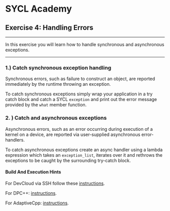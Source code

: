 # SYCL Academy

## Exercise 4: Handling Errors

---

In this exercise you will learn how to handle synchronous and asynchronous
exceptions.

---

### 1.) Catch synchronous exception handling

Synchronous errors, such as failure to construct an object, are reported
immediately  by  the  runtime  throwing  an  exception.

To catch synchronous exceptions simply wrap your application in a try catch
block and catch a SYCL `exception` and print out the error message provided by
the `what` member function.

### 2. ) Catch and asynchronous exceptions

Asynchronous  errors, such  as  an  error  occurring  during execution of a
kernel on a device, are reported via user-supplied asynchronous error-handlers.

To catch asynchronous exceptions create an async handler using a lambda
expression which takes an `exception_list`, iterates over it and rethrows the
exceptions to be caught by the surrounding try-catch block.

#### Build And Execution Hints

For DevCloud via SSH follow these [instructions](../devcloud.md).

For DPC++: [instructions](../dpcpp.md).

For AdaptiveCpp: [instructions](../adaptivecpp.md).
